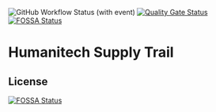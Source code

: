 ![GitHub Workflow Status (with event)](https://img.shields.io/github/actions/workflow/status/humanitech-net/supply-trail/build-test-main.yml?label=build%20and%20test)
[![Quality Gate Status](https://sonarcloud.io/api/project_badges/measure?project=humanitech-net_supply-trail&metric=alert_status)](https://sonarcloud.io/summary/new_code?id=humanitech-net_supply-trail)
[![FOSSA Status](https://app.fossa.com/api/projects/git%2Bgithub.com%2Fhumanitech-net%2Fsupply-trail.svg?type=small)](https://app.fossa.com/projects/git%2Bgithub.com%2Fhumanitech-net%2Fsupply-trail?ref=badge_small)

# Humanitech Supply Trail

## License

[![FOSSA Status](https://app.fossa.com/api/projects/git%2Bgithub.com%2Fhumanitech-net%2Fsupply-trail.svg?type=large)](https://app.fossa.com/projects/git%2Bgithub.com%2Fhumanitech-net%2Fsupply-trail?ref=badge_large)